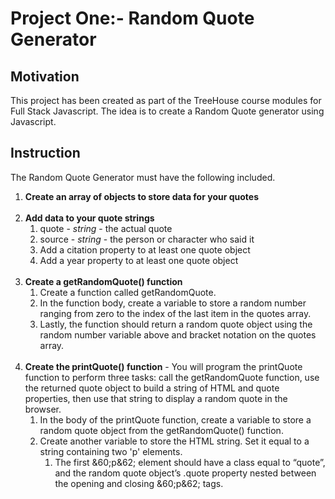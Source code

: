 # Project One:- Random Quote Generator
 <h2>Motivation</h2>
 <p>This project has been created as part of the TreeHouse course modules for Full Stack Javascript. The idea is to create a Random Quote generator using Javascript.</p>
 <h2>Instruction</h2>
 <p>The Random Quote Generator must have the following included.</p>
 <ol>
 <li><strong>Create an array of objects to store data for your quotes</strong></li></br>
 <li><strong>Add data to your quote strings</strong>
    <ol>
        <li>quote - <i>string</i> - the actual quote</li>
        <li>source - <i>string</i> - the person or character who said it</li> 
        <li>Add a citation property to at least one quote object</li>
        <li>Add a year property to at least one quote object</li>
    </ol>
 </li></br>
 <li><strong>Create a getRandomQuote() function</strong>
    <ol>
    <li>Create a function called getRandomQuote.</li>
    <li>In the function body, create a variable to store a random number ranging from zero to the index of the last item in the quotes array.</li>
    <li>Lastly, the function should return a random quote object using the random number variable above and bracket notation on the quotes array.</li>
    </ol>
 </li></br>
 <li><strong>Create the printQuote() function</strong> - You will program the printQuote function to perform three tasks: call the getRandomQuote function, use the returned quote object to build a string of HTML and quote properties, then use that string to display a random quote in the browser.
 <ol>
 <li>In the body of the printQuote function, create a variable to store a random quote object from the getRandomQuote() function.</li>
 <li>Create another variable to store the HTML string. Set it equal to a string containing two 'p' elements.
 <ol>
 <li>The first &60;p&62; element should have a class equal to “quote”, and the random quote object’s .quote property nested between the opening and closing &60;p&62; tags.</li>
 </ol>
 </li>
 </ol>
 </li>
 </ol>
